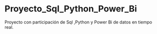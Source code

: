 # Proyecto_Sql_Python_Power_Bi
Proyecto con participación de Sql ,Python y Power Bi de datos en tiempo real.
